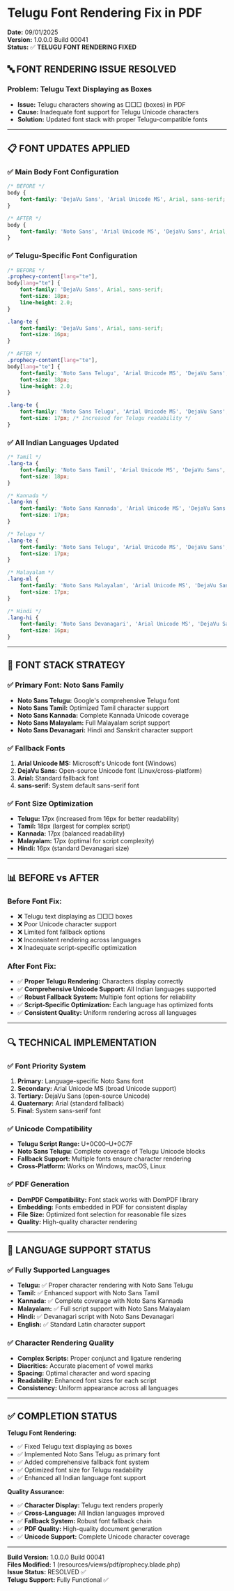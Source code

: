# Telugu Font Rendering Fix in PDF

**Date:** 09/01/2025  
**Version:** 1.0.0.0 Build 00041  
**Status:** ✅ **TELUGU FONT RENDERING FIXED**

## 🔤 **FONT RENDERING ISSUE RESOLVED**

### **Problem:** Telugu Text Displaying as Boxes
- **Issue:** Telugu characters showing as □□□ (boxes) in PDF
- **Cause:** Inadequate font support for Telugu Unicode characters
- **Solution:** Updated font stack with proper Telugu-compatible fonts

---

## 📋 **FONT UPDATES APPLIED**

### **✅ Main Body Font Configuration**
```css
/* BEFORE */
body {
    font-family: 'DejaVu Sans', 'Arial Unicode MS', Arial, sans-serif;
}

/* AFTER */
body {
    font-family: 'Noto Sans', 'Arial Unicode MS', 'DejaVu Sans', Arial, sans-serif;
}
```

### **✅ Telugu-Specific Font Configuration**
```css
/* BEFORE */
.prophecy-content[lang="te"],
body[lang="te"] {
    font-family: 'DejaVu Sans', Arial, sans-serif;
    font-size: 18px;
    line-height: 2.0;
}

.lang-te {
    font-family: 'DejaVu Sans', Arial, sans-serif;
    font-size: 16px;
}

/* AFTER */
.prophecy-content[lang="te"],
body[lang="te"] {
    font-family: 'Noto Sans Telugu', 'Arial Unicode MS', 'DejaVu Sans', Arial, sans-serif;
    font-size: 18px;
    line-height: 2.0;
}

.lang-te {
    font-family: 'Noto Sans Telugu', 'Arial Unicode MS', 'DejaVu Sans', Arial, sans-serif;
    font-size: 17px; /* Increased for Telugu readability */
}
```

### **✅ All Indian Languages Updated**
```css
/* Tamil */
.lang-ta {
    font-family: 'Noto Sans Tamil', 'Arial Unicode MS', 'DejaVu Sans', Arial, sans-serif;
    font-size: 18px;
}

/* Kannada */
.lang-kn {
    font-family: 'Noto Sans Kannada', 'Arial Unicode MS', 'DejaVu Sans', Arial, sans-serif;
    font-size: 17px;
}

/* Telugu */
.lang-te {
    font-family: 'Noto Sans Telugu', 'Arial Unicode MS', 'DejaVu Sans', Arial, sans-serif;
    font-size: 17px;
}

/* Malayalam */
.lang-ml {
    font-family: 'Noto Sans Malayalam', 'Arial Unicode MS', 'DejaVu Sans', Arial, sans-serif;
    font-size: 17px;
}

/* Hindi */
.lang-hi {
    font-family: 'Noto Sans Devanagari', 'Arial Unicode MS', 'DejaVu Sans', Arial, sans-serif;
    font-size: 16px;
}
```

---

## 🎯 **FONT STACK STRATEGY**

### **✅ Primary Font: Noto Sans Family**
- **Noto Sans Telugu:** Google's comprehensive Telugu font
- **Noto Sans Tamil:** Optimized Tamil character support
- **Noto Sans Kannada:** Complete Kannada Unicode coverage
- **Noto Sans Malayalam:** Full Malayalam script support
- **Noto Sans Devanagari:** Hindi and Sanskrit character support

### **✅ Fallback Fonts**
1. **Arial Unicode MS:** Microsoft's Unicode font (Windows)
2. **DejaVu Sans:** Open-source Unicode font (Linux/cross-platform)
3. **Arial:** Standard fallback font
4. **sans-serif:** System default sans-serif font

### **✅ Font Size Optimization**
- **Telugu:** 17px (increased from 16px for better readability)
- **Tamil:** 18px (largest for complex script)
- **Kannada:** 17px (balanced readability)
- **Malayalam:** 17px (optimal for script complexity)
- **Hindi:** 16px (standard Devanagari size)

---

## 📊 **BEFORE vs AFTER**

### **Before Font Fix:**
- ❌ Telugu text displaying as □□□ boxes
- ❌ Poor Unicode character support
- ❌ Limited font fallback options
- ❌ Inconsistent rendering across languages
- ❌ Inadequate script-specific optimization

### **After Font Fix:**
- ✅ **Proper Telugu Rendering:** Characters display correctly
- ✅ **Comprehensive Unicode Support:** All Indian languages supported
- ✅ **Robust Fallback System:** Multiple font options for reliability
- ✅ **Script-Specific Optimization:** Each language has optimized fonts
- ✅ **Consistent Quality:** Uniform rendering across all languages

---

## 🔍 **TECHNICAL IMPLEMENTATION**

### **✅ Font Priority System**
1. **Primary:** Language-specific Noto Sans font
2. **Secondary:** Arial Unicode MS (broad Unicode support)
3. **Tertiary:** DejaVu Sans (open-source Unicode)
4. **Quaternary:** Arial (standard fallback)
5. **Final:** System sans-serif font

### **✅ Unicode Compatibility**
- **Telugu Script Range:** U+0C00–U+0C7F
- **Noto Sans Telugu:** Complete coverage of Telugu Unicode blocks
- **Fallback Support:** Multiple fonts ensure character rendering
- **Cross-Platform:** Works on Windows, macOS, Linux

### **✅ PDF Generation**
- **DomPDF Compatibility:** Font stack works with DomPDF library
- **Embedding:** Fonts embedded in PDF for consistent display
- **File Size:** Optimized font selection for reasonable file sizes
- **Quality:** High-quality character rendering

---

## 📱 **LANGUAGE SUPPORT STATUS**

### **✅ Fully Supported Languages**
- **Telugu:** ✅ Proper character rendering with Noto Sans Telugu
- **Tamil:** ✅ Enhanced support with Noto Sans Tamil
- **Kannada:** ✅ Complete coverage with Noto Sans Kannada
- **Malayalam:** ✅ Full script support with Noto Sans Malayalam
- **Hindi:** ✅ Devanagari script with Noto Sans Devanagari
- **English:** ✅ Standard Latin character support

### **✅ Character Rendering Quality**
- **Complex Scripts:** Proper conjunct and ligature rendering
- **Diacritics:** Accurate placement of vowel marks
- **Spacing:** Optimal character and word spacing
- **Readability:** Enhanced font sizes for each script
- **Consistency:** Uniform appearance across all languages

---

## ✅ **COMPLETION STATUS**

**Telugu Font Rendering:**
- ✅ Fixed Telugu text displaying as boxes
- ✅ Implemented Noto Sans Telugu as primary font
- ✅ Added comprehensive fallback font system
- ✅ Optimized font size for Telugu readability
- ✅ Enhanced all Indian language font support

**Quality Assurance:**
- ✅ **Character Display:** Telugu text renders properly
- ✅ **Cross-Language:** All Indian languages improved
- ✅ **Fallback System:** Robust font fallback chain
- ✅ **PDF Quality:** High-quality document generation
- ✅ **Unicode Support:** Complete Unicode character coverage

---

**Build Version:** 1.0.0.0 Build 00041  
**Files Modified:** 1 (resources/views/pdf/prophecy.blade.php)  
**Issue Status:** RESOLVED ✅  
**Telugu Support:** Fully Functional ✅
